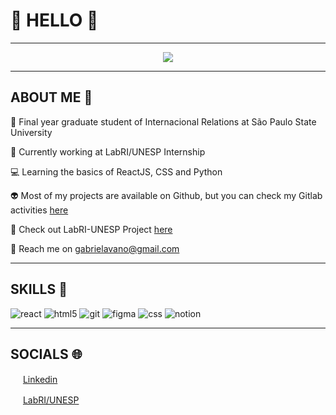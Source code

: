 # 👾 HELLO 🌈
-----

<div align="center">
  <img src="https://media.giphy.com/media/7iirVpppgQMe3Ap6k9/giphy.gif" />
</div>

-----
## ABOUT ME 🍄

🦋 Final year graduate student of Internacional Relations at São Paulo State University

🔮 Currently working at LabRI/UNESP Internship

💻 Learning the basics of ReactJS, CSS and Python

👽 Most of my projects are available on Github, but you can check my Gitlab activities [here](https://gitlab.com/gabsv)

🌼 Check out LabRI-UNESP Project [here](https://gitlab.com/unesp-labri)

📩 Reach me on gabrielavano@gmail.com

-----

## SKILLS 🔧

![react](https://camo.githubusercontent.com/533da8800843b57b91a3227ce7d151ca865a0eeaae675715e209c0092314fa96/68747470733a2f2f696d672e736869656c64732e696f2f62616467652f2d52656163742d3435623864383f7374796c653d666c61742d737175617265266c6f676f3d7265616374266c6f676f436f6c6f723d7768697465) ![html5](https://camo.githubusercontent.com/0c3a16a22ae058cfe38a06dc9ea16404cf006409262f547c9ccfa3ec8b30f71e/68747470733a2f2f696d672e736869656c64732e696f2f62616467652f2d48544d4c352d4533344632363f7374796c653d666c61742d737175617265266c6f676f3d68746d6c35266c6f676f436f6c6f723d7768697465) ![git](https://camo.githubusercontent.com/561f3d4fd727fcca82984c91a65eca069ff34a435072158f6947c4ca52370eae/68747470733a2f2f696d672e736869656c64732e696f2f62616467652f2d4769742d4630353033323f7374796c653d666c61742d737175617265266c6f676f3d676974266c6f676f436f6c6f723d7768697465) ![figma](https://camo.githubusercontent.com/84421ab6f4cb2c058f3d1eb19d36ae5298ffa57cc2ea01ba44010e671ecff681/68747470733a2f2f696d672e736869656c64732e696f2f62616467652f6669676d612d2532334632344531452e7376673f7374796c653d666c6174266c6f676f3d6669676d61266c6f676f436f6c6f723d7768697465) ![css](https://camo.githubusercontent.com/b4befe54390ddf13216a4b89766f748847cd9240ca756eab2296d3e26da8e2ef/68747470733a2f2f696d672e736869656c64732e696f2f62616467652f637373332d2532333135373242362e7376673f7374796c653d666c6174266c6f676f3d63737333266c6f676f436f6c6f723d7768697465) ![notion](https://camo.githubusercontent.com/18a8c410d376e898044da2f57db74cac44a5d638983a8c6647ed5ca1fb0c0e60/68747470733a2f2f696d672e736869656c64732e696f2f62616467652f4e6f74696f6e2d2532333030303030302e7376673f7374796c653d666c6174266c6f676f3d6e6f74696f6e266c6f676f436f6c6f723d7768697465)

-----

## SOCIALS 🌐

<a href="https://www.linkedin.com/in/gabrielavano/"><img src="https://cdn-icons-png.flaticon.com/512/408/408163.png" width="16"></img></a> [Linkedin](https://www.linkedin.com/in/gabrielavano)

<a href="https://labriunesp.org"><img src="https://cdn-icons-png.flaticon.com/512/408/408168.png" width="16"></img></a> [LabRI/UNESP](https://labriunesp.org)



